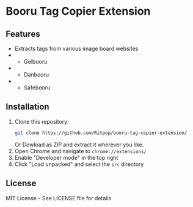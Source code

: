 # Booru Tag Copier Extension
 
## Features
- Extracts tags from various image board websites
- - Gelbooru
- - Danbooru
- - Safebooru


## Installation
1. Clone this repository:
   ```bash
   git clone https://github.com/Ritpop/booru-tag-copier-extension/
   ```
   Or Dowload as ZIP and extract it wherever you like.
2. Open Chrome and navigate to `chrome://extensions/`
3. Enable "Developer mode" in the top right
4. Click "Load unpacked" and select the `src` directory

## License
MIT License - See LICENSE file for details
